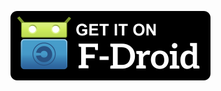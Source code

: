 [![Get it on F-Droid](get_it_on_f-droid.png?raw=true)](https://f-droid.org/repository/browse/?fdfilter=vanilla+music&fdid=ch.blinkenlights.android.vanillaplug)
